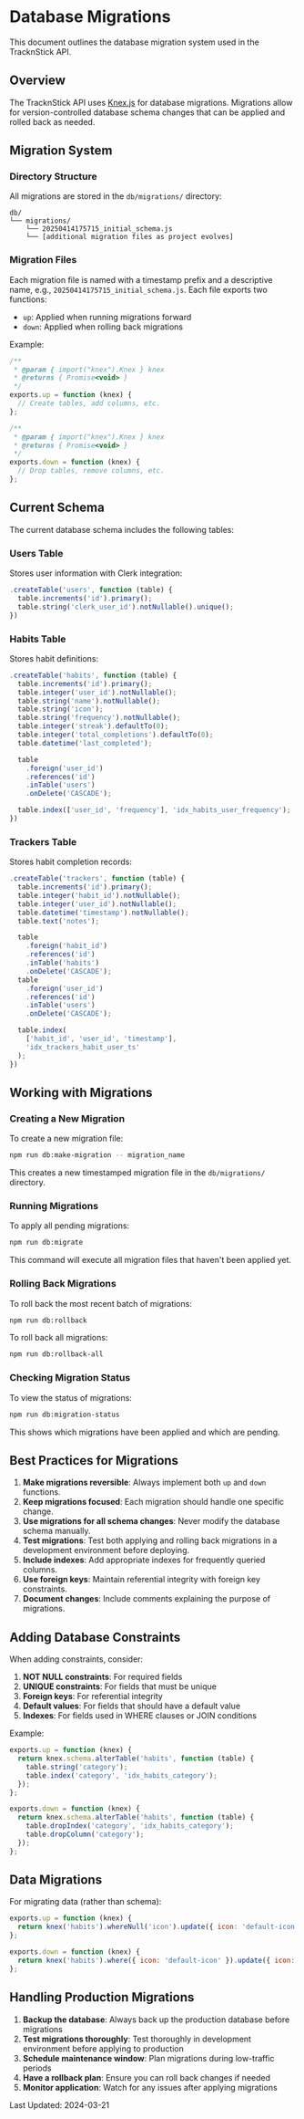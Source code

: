 # Database Migrations

This document outlines the database migration system used in the TracknStick API.

## Overview

The TracknStick API uses [Knex.js](http://knexjs.org/) for database migrations. Migrations allow for version-controlled database schema changes that can be applied and rolled back as needed.

## Migration System

### Directory Structure

All migrations are stored in the `db/migrations/` directory:

```
db/
└── migrations/
    └── 20250414175715_initial_schema.js
    └── [additional migration files as project evolves]
```

### Migration Files

Each migration file is named with a timestamp prefix and a descriptive name, e.g., `20250414175715_initial_schema.js`. Each file exports two functions:

- `up`: Applied when running migrations forward
- `down`: Applied when rolling back migrations

Example:

```javascript
/**
 * @param { import("knex").Knex } knex
 * @returns { Promise<void> }
 */
exports.up = function (knex) {
  // Create tables, add columns, etc.
};

/**
 * @param { import("knex").Knex } knex
 * @returns { Promise<void> }
 */
exports.down = function (knex) {
  // Drop tables, remove columns, etc.
};
```

## Current Schema

The current database schema includes the following tables:

### Users Table

Stores user information with Clerk integration:

```javascript
.createTable('users', function (table) {
  table.increments('id').primary();
  table.string('clerk_user_id').notNullable().unique();
})
```

### Habits Table

Stores habit definitions:

```javascript
.createTable('habits', function (table) {
  table.increments('id').primary();
  table.integer('user_id').notNullable();
  table.string('name').notNullable();
  table.string('icon');
  table.string('frequency').notNullable();
  table.integer('streak').defaultTo(0);
  table.integer('total_completions').defaultTo(0);
  table.datetime('last_completed');

  table
    .foreign('user_id')
    .references('id')
    .inTable('users')
    .onDelete('CASCADE');

  table.index(['user_id', 'frequency'], 'idx_habits_user_frequency');
})
```

### Trackers Table

Stores habit completion records:

```javascript
.createTable('trackers', function (table) {
  table.increments('id').primary();
  table.integer('habit_id').notNullable();
  table.integer('user_id').notNullable();
  table.datetime('timestamp').notNullable();
  table.text('notes');

  table
    .foreign('habit_id')
    .references('id')
    .inTable('habits')
    .onDelete('CASCADE');
  table
    .foreign('user_id')
    .references('id')
    .inTable('users')
    .onDelete('CASCADE');

  table.index(
    ['habit_id', 'user_id', 'timestamp'],
    'idx_trackers_habit_user_ts'
  );
})
```

## Working with Migrations

### Creating a New Migration

To create a new migration file:

```bash
npm run db:make-migration -- migration_name
```

This creates a new timestamped migration file in the `db/migrations/` directory.

### Running Migrations

To apply all pending migrations:

```bash
npm run db:migrate
```

This command will execute all migration files that haven't been applied yet.

### Rolling Back Migrations

To roll back the most recent batch of migrations:

```bash
npm run db:rollback
```

To roll back all migrations:

```bash
npm run db:rollback-all
```

### Checking Migration Status

To view the status of migrations:

```bash
npm run db:migration-status
```

This shows which migrations have been applied and which are pending.

## Best Practices for Migrations

1. **Make migrations reversible**: Always implement both `up` and `down` functions.
2. **Keep migrations focused**: Each migration should handle one specific change.
3. **Use migrations for all schema changes**: Never modify the database schema manually.
4. **Test migrations**: Test both applying and rolling back migrations in a development environment before deploying.
5. **Include indexes**: Add appropriate indexes for frequently queried columns.
6. **Use foreign keys**: Maintain referential integrity with foreign key constraints.
7. **Document changes**: Include comments explaining the purpose of migrations.

## Adding Database Constraints

When adding constraints, consider:

1. **NOT NULL constraints**: For required fields
2. **UNIQUE constraints**: For fields that must be unique
3. **Foreign keys**: For referential integrity
4. **Default values**: For fields that should have a default value
5. **Indexes**: For fields used in WHERE clauses or JOIN conditions

Example:

```javascript
exports.up = function (knex) {
  return knex.schema.alterTable('habits', function (table) {
    table.string('category');
    table.index('category', 'idx_habits_category');
  });
};

exports.down = function (knex) {
  return knex.schema.alterTable('habits', function (table) {
    table.dropIndex('category', 'idx_habits_category');
    table.dropColumn('category');
  });
};
```

## Data Migrations

For migrating data (rather than schema):

```javascript
exports.up = function (knex) {
  return knex('habits').whereNull('icon').update({ icon: 'default-icon' });
};

exports.down = function (knex) {
  return knex('habits').where({ icon: 'default-icon' }).update({ icon: null });
};
```

## Handling Production Migrations

1. **Backup the database**: Always back up the production database before migrations
2. **Test migrations thoroughly**: Test thoroughly in development environment before applying to production
3. **Schedule maintenance window**: Plan migrations during low-traffic periods
4. **Have a rollback plan**: Ensure you can roll back changes if needed
5. **Monitor application**: Watch for any issues after applying migrations

Last Updated: 2024-03-21
